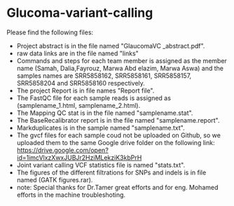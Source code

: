 # Glucoma-variant-calling

Please find the following files:
- Project abstract is in the file named "GlaucomaVC _abstract.pdf".
- raw data links are in the file named "links"
- Commands and steps for each  team member is assigned as the member name (Samah, Dalia,Fayrouz, Marwa Abd elazim, Marwa Aswa) and the   samples names are SRR5858162, SRR5858161, SRR5858157, SRR5858204 and SRR5858160 respectively.
- The  project Report is in file names "Report file".
- The FastQC file for each sample reads is assigned as (samplename_1.html, samplename_2.html).
- The Mapping QC stat is in the file named "samplename.stat".
 - The BaseRecalibrator report is in the file named "samplename.report".
- Markduplicates is in the sample named "samplename.txt".
- The gvcf files for each sample coud not be uploaded on Github, so we uploaded them to the same Google drive folder on the following link: https://drive.google.com/open?id=1imcVlxzXwxJUBJr2HziMLekziK3kbPrH
- Joint variant calling VCF statistics file is named "stats.txt".
- The figures of the different filtrations for SNPs and indels is in file named (GATK figures.rar).
- note: Special thanks for Dr.Tamer great efforts and for eng. Mohamed efforts in the machine troubleshoting. 
